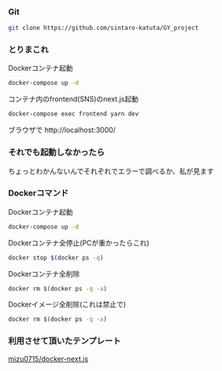 ### Git
```bash
git clone https://github.com/sintaro-katuta/GY_project
```

### とりまこれ
Dockerコンテナ起動
```bash
docker-compose up -d
```
コンテナ内のfrontend(SNS)のnext.js起動
```bash
docker-compose exec frontend yarn dev
```
ブラウザで
http://localhost:3000/


### それでも起動しなかったら
ちょっとわかんないんでそれぞれでエラーで調べるか、私が見ます


### Dockerコマンド

Dockerコンテナ起動
```bash
docker-compose up -d
```

Dockerコンテナ全停止(PCが重かったらこれ)
```bash
docker stop $(docker ps -q)
```

Dockerコンテナ全削除
```bash
docker rm $(docker ps -q -a)
```

Dockerイメージ全削除(これは禁止で)
```bash
docker rm $(docker ps -q -a)
```

### 利用させて頂いたテンプレート
[mizu0715/docker-next.js](https://github.com/mizu0715/docker-next.js)
